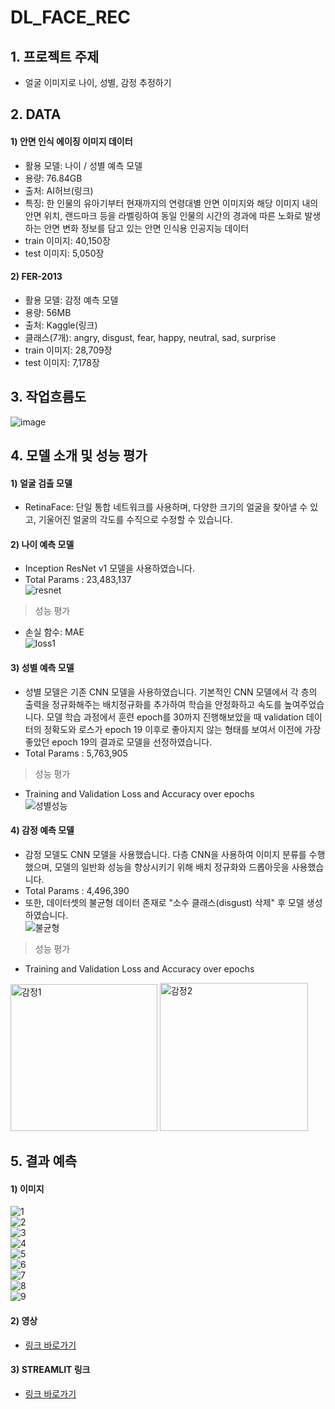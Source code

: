 # DL_FACE_REC
## 1. 프로젝트 주제
  - 얼굴 이미지로 나이, 성별, 감정 추정하기
## 2. DATA
#### 1) 안면 인식 에이징 이미지 데이터
  - 활용 모델: 나이 / 성별 예측 모델
  - 용량: 76.84GB
  - 출처: AI허브(링크)
  - 특징: 한 인물의 유아기부터 현재까지의 연령대별 안면 이미지와 해당 이미지 내의 안면 위치, 랜드마크 등을 라벨링하여 동일 인물의 시간의 경과에 따른 노화로 발생하는 안면 변화 정보를 담고 있는 안면 인식용 인공지능 데이터
  - train 이미지: 40,150장
  - test 이미지: 5,050장
#### 2) FER-2013
  - 활용 모델: 감정 예측 모델
  - 용량: 56MB
  - 출처: Kaggle(링크)
  - 클래스(7개): angry, disgust, fear, happy, neutral, sad, surprise
  - train 이미지: 28,709장
  - test 이미지: 7,178장
## 3. 작업흐름도
  ![image](https://github.com/buzziru/DL_FACE_REC/assets/152848901/85286003-3953-4e6d-a86d-6cea704497de)
## 4. 모델 소개 및 성능 평가
#### 1) 얼굴 검출 모델
  - RetinaFace: 단일 통합 네트워크를 사용하며, 다양한 크기의 얼굴을 찾아낼 수 있고, 기울어진 얼굴의 각도를 수직으로 수정할 수 있습니다.
#### 2) 나이 예측 모델
  - Inception ResNet v1 모델을 사용하였습니다.
  - Total Params : 23,483,137  
![resnet](https://github.com/buzziru/DL_FACE_REC/assets/152848901/1c297dea-2d67-4bf5-86f6-06686186745c)
  > 성능 평가
  - 손실 함수: MAE  
  ![loss1](https://github.com/buzziru/DL_FACE_REC/assets/152848901/89a9e0f0-8c40-4511-b17b-5961f377ae10)
#### 3) 성별 예측 모델
  - 성별 모델은 기존 CNN 모델을 사용하였습니다. 기본적인 CNN 모델에서 각 층의 출력을 정규화해주는 배치정규화를 추가하여 학습을 안정화하고 속도를 높여주었습니다.
  모델 학습 과정에서 훈련 epoch를 30까지 진행해보았을 때 validation 데이터의 정확도와 로스가 epoch 19 이후로 좋아지지 않는 형태를 보여서 이전에 가장 좋았던 epoch 19의 결과로 모델을 선정하였습니다.
  - Total Params : 5,763,905
  > 성능 평가
  - Training and Validation Loss and Accuracy over epochs  
![성별성능](https://github.com/buzziru/DL_FACE_REC/assets/152848901/cabd21fb-2fb7-4d1e-a129-6b45b20a1a40)
#### 4) 감정 예측 모델
  - 감정 모델도 CNN 모델을 사용했습니다. 다층 CNN을 사용하여 이미지 분류를 수행했으며, 모델의 일반화 성능을 향상시키기 위해 배치 정규화와 드롭아웃을 사용했습니다.
  - Total Params : 4,496,390
  - 또한, 데이터셋의 불균형 데이터 존재로 "소수 클래스(disgust) 삭제" 후 모델 생성하였습니다.  
![불균형](https://github.com/buzziru/DL_FACE_REC/assets/152848901/6888ff97-4aca-4c44-bb19-b9bbca2a989d)
  > 성능 평가
  - Training and Validation Loss and Accuracy over epochs
  <img width="235" alt="감정1" src="https://github.com/buzziru/DL_FACE_REC/assets/152848901/21609cc5-5fa3-47b3-a532-4c0d6a56cb10">
  <img width="237" alt="감정2" src="https://github.com/buzziru/DL_FACE_REC/assets/152848901/d5da3ed0-eb9d-4b1f-b01f-058096476b74">  

## 5. 결과 예측
#### 1) 이미지  
![1](https://github.com/buzziru/DL_FACE_REC/assets/152848901/b3b86569-113d-4830-8e7b-b9f9dd3a897c)  
![2](https://github.com/buzziru/DL_FACE_REC/assets/152848901/2c635285-4a29-4b2d-8b38-38cc156279d6)  
![3](https://github.com/buzziru/DL_FACE_REC/assets/152848901/3b9c2eea-037a-4b91-8790-f354be7cb5bf)  
![4](https://github.com/buzziru/DL_FACE_REC/assets/152848901/5af51417-0161-4a8f-9092-dca538cd41db)  
![5](https://github.com/buzziru/DL_FACE_REC/assets/152848901/5911cdc0-436f-47f9-8555-14f7f1e88fd0)  
![6](https://github.com/buzziru/DL_FACE_REC/assets/152848901/2ddff2f8-0167-4045-ae06-04883024a58f)  
![7](https://github.com/buzziru/DL_FACE_REC/assets/152848901/6f86377c-f2c5-415b-bfb9-934da029e813)  
![8](https://github.com/buzziru/DL_FACE_REC/assets/152848901/453e8c4c-9238-4124-a28b-b2dcbb22fcb6)  
![9](https://github.com/buzziru/DL_FACE_REC/assets/152848901/b7af4526-c79c-46a1-b15f-765d028386db)  
#### 2) 영상
  - [링크 바로가기](http://www.youtube.com/watch?v=fwqFS8A_Kf8)
#### 3) STREAMLIT 링크
  - [링크 바로가기](https://dl-face-rec.streamlit.app/)










